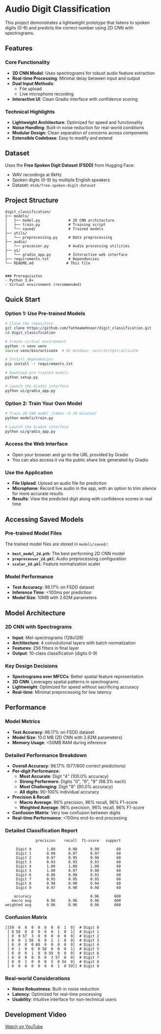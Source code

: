 # Audio Digit Classification

This project demonstrates a lightweight prototype that listens to spoken digits (0-9) and predicts the correct number using 2D CNN with spectrograms.

## Features

### Core Functionality
- **2D CNN Model**: Uses spectrograms for robust audio feature extraction
- **Real-time Processing**: Minimal delay between input and output
- **Dual Input Methods**: 
  - File upload
  - Live microphone recording
- **Interactive UI**: Clean Gradio interface with confidence scoring

### Technical Highlights
- **Lightweight Architecture**: Optimized for speed and functionality
- **Noise Handling**: Built-in noise reduction for real-world conditions
- **Modular Design**: Clean separation of concerns across components
- **Extensible Codebase**: Easy to modify and extend

## Dataset

Uses the **Free Spoken Digit Dataset (FSDD)** from Hugging Face:
- WAV recordings at 8kHz
- Spoken digits (0-9) by multiple English speakers
- Dataset: `mteb/free-spoken-digit-dataset`

## Project Structure

```
digit_classification/
├── models/
│   ├── model.py             # 2D CNN architecture
│   ├── train.py             # Training script
│   └── saved/               # Trained models
├── utils/
│   └── preprocessing.py     # Data preprocessing
├── audio/
│   └── processor.py         # Audio processing utilities
├── ui/
│   └── gradio_app.py        # Interactive web interface
├── requirements.txt         # Dependencies
└── README.md               # This file


### Prerequisites
- Python 3.8+
- Virtual environment (recommended)

```

## Quick Start

### Option 1: Use Pre-trained Models 
```bash
# Clone the repository
git clone https://github.com/fathmamehnoor/digit_classification.git
cd digit_classification

# Create virtual environment
python -m venv venv
source venv/bin/activate  # On Windows: venv\Scripts\activate

# Install dependencies
pip install -r requirements.txt

# Download pre-trained models
python setup.py

# Launch the Gradio interface
python ui/gradio_app.py
```

### Option 2: Train Your Own Model
```bash
# Train 2D CNN model (takes ~5-10 minutes)
python models/train.py
```
```bash
# Launch the Gradio interface
python ui/gradio_app.py
```

### Access the Web Interface
- Open your browser and go to the URL provided by Gradio
- You can also access it via the public share link generated by Gradio

### Use the Application
- **File Upload**: Upload an audio file for prediction  
- **Microphone**: Record live audio in the app, with an option to trim silence for more accurate results  
- **Results**: View the predicted digit along with confidence scores in real time

## Accessing Saved Models

### Pre-trained Model Files
The trained model files are stored in `models/saved/`:
- **`best_model_2d.pth`**: The best performing 2D CNN model
- **`preprocessor_2d.pkl`**: Audio preprocessing configuration
- **`scaler_2d.pkl`**: Feature normalization scaler


### Model Performance
- **Test Accuracy**: 96.17% on FSDD dataset
- **Inference Time**: <100ms per prediction
- **Model Size**: 10MB with 2.62M parameters


## Model Architecture

### 2D CNN with Spectrograms
- **Input**: Mel-spectrograms (128x128)
- **Architecture**: 4 convolutional layers with batch normalization
- **Features**: 256 filters in final layer
- **Output**: 10-class classification (digits 0-9)

### Key Design Decisions
- **Spectrograms over MFCCs**: Better spatial feature representation
- **2D CNN**: Leverages spatial patterns in spectrograms
- **Lightweight**: Optimized for speed without sacrificing accuracy
- **Real-time**: Minimal preprocessing for low latency

## Performance

### Model Metrics
- **Test Accuracy**: 96.17% on FSDD dataset
- **Model Size**: 10.0 MB (2D CNN with 2.62M parameters)
- **Memory Usage**: <50MB RAM during inference

### Detailed Performance Breakdown
- **Overall Accuracy**: 96.17% (577/600 correct predictions)
- **Per-digit Performance**: 
  - **Most Accurate**: Digit "4" (100.0% accuracy)
  - **Strong Performers**: Digits "0", "6", "9" (98.3% each)
  - **Most Challenging**: Digit "8" (90.0% accuracy)
  - **All digits**: 90-100% individual accuracy
- **Precision & Recall**: 
  - **Macro Average**: 96% precision, 96% recall, 96% F1-score
  - **Weighted Average**: 96% precision, 96% recall, 96% F1-score
- **Confusion Matrix**: Very low confusion between digits
- **Real-time Performance**: <100ms end-to-end processing

### Detailed Classification Report
```
              precision    recall  f1-score   support

     Digit 0       1.00      0.98      0.99        60
     Digit 1       0.98      0.97      0.97        60
     Digit 2       0.97      0.95      0.96        60
     Digit 3       0.93      0.93      0.93        60
     Digit 4       1.00      1.00      1.00        60
     Digit 5       1.00      0.97      0.98        60
     Digit 6       0.86      0.98      0.91        60
     Digit 7       0.95      0.95      0.95        60
     Digit 8       0.98      0.90      0.94        60
     Digit 9       0.97      0.98      0.98        60

    accuracy                           0.96       600
   macro avg       0.96      0.96      0.96       600
weighted avg       0.96      0.96      0.96       600
```

### Confusion Matrix
```
[[59  0  0  0  0  0  0  0  1  0]  # Digit 0
 [ 0 58  0  0  0  0  0  1  0  1]  # Digit 1
 [ 0  0 57  3  0  0  0  0  0  0]  # Digit 2
 [ 0  0  1 56  0  0  2  1  0  0]  # Digit 3
 [ 0  0  0  0 60  0  0  0  0  0]  # Digit 4
 [ 0  1  0  0  0 58  0  0  0  1]  # Digit 5
 [ 0  0  0  1  0  0 59  0  0  0]  # Digit 6
 [ 0  0  0  0  0  0  3 57  0  0]  # Digit 7
 [ 0  0  1  0  0  0  5  0 54  0]  # Digit 8
 [ 0  0  0  0  0  0  0  1  0 59]] # Digit 9
```

### Real-world Considerations
- **Noise Robustness**: Built-in noise reduction
- **Latency**: Optimized for real-time processing
- **Usability**: Intuitive interface for non-technical users


## Development Video

[Watch on YouTube](https://youtu.be/o_RNc2qBJgQ)

